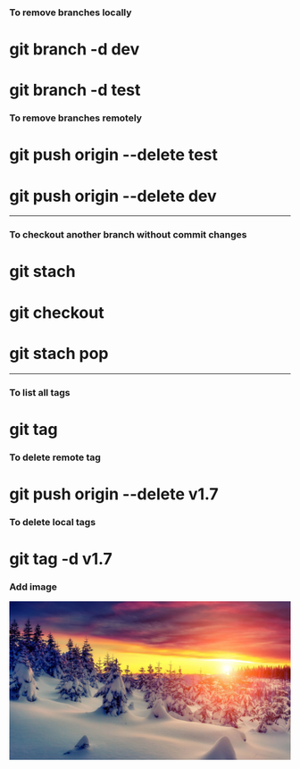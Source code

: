 ### To remove branches locally
# git branch -d dev 
# git branch -d test

### To remove branches remotely
# git push origin --delete test
# git push origin --delete dev

***************************
### To checkout another branch without commit changes
# git stach
# git checkout <branch name>
# git stach pop

**************************************

### To list all tags
# git tag
### To delete remote tag
# git push origin --delete v1.7
### To delete local tags
# git tag -d v1.7

### Add image 
![Alt text](./photo.webp)


